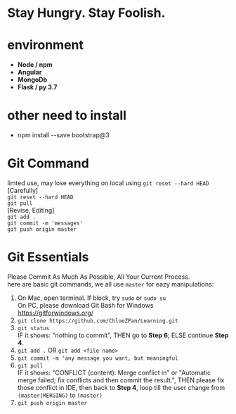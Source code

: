 # Stay Hungry. Stay Foolish.

# environment
- **Node / npm**  
- **Angular**  
- **MongoDb**  
- **Flask / py 3.7**  

# other need to install
- npm install --save bootstrap@3


# Git Command
limted use, may lose everything on local using `git reset --hard HEAD` [Carefully]
<br/>
`git reset --hard HEAD`<br/>
`git pull`<br/>
[Revise, Editing]<br/>
`git add . `<br/>
`git commit -m 'messages' `<br/>
`git push origin master`<br/>


# Git Essentials
Please Commit As Much As Possible, All Your Current Process.<br/>
here are basic git commands, we all use `master` for eazy manipulations: <br/>
1. On Mac, open terminal. If block, try `sudo` or `sudo su` <br />
   On PC, please download Git Bash for Windows https://gitforwindows.org/
2. `git clone https://github.com/ChloeZPan/Learning.git`
3. `git status` <br />
   IF it shows: "nothing to commit", THEN go to **Step 6**; ELSE continue **Step 4**.
4. `git add .`   OR   `git add <file name>`
5. `git commit -m 'any message you want, but meaningful`
6. `git pull`<br />
   IF it shows: "CONFLICT (content): Merge conflict in" or "Automatic merge failed; fix conflicts and then commit the result.", THEN please fix those conflict in IDE, then back to **Step 4**, loop till the user change from `(master|MERGING)` to `(master)`
7. `git push origin master`


